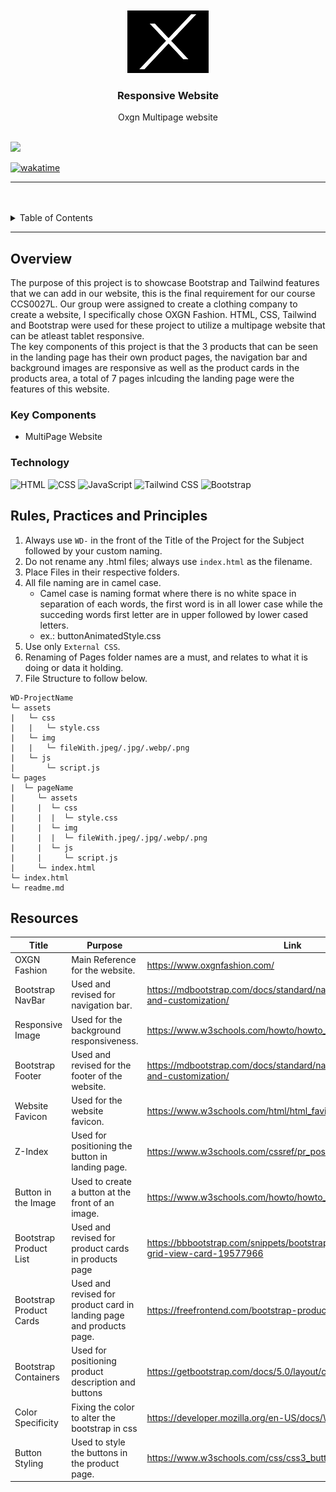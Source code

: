 <a name="readme-top">

<br/>

<br />
<div align="center">
  <a href="https://github.com/Aleksaucey/">
  <!-- TODO: If you want to add logo or banner you can add it here -->
    <img src="./assets/img/favicon.ico" alt="OXGN" width="130" height="100">
  </a>
<!-- TODO: Change Title to the name of the title of your Project -->
  <h3 align="center">Responsive Website</h3>
</div>
<!-- TODO: Make a short description -->
<div align="center">Oxgn Multipage website
</div>

<br />

<!-- TODO: Change the zyx-0314 into your github username  -->
<!-- TODO: Change the WD-Template-Project into the same name of your folder -->
![](https://visit-counter.vercel.app/counter.png?page=Aleksaucey/WD-FINALS-SALAZAR)

[![wakatime](https://wakatime.com/badge/user/1e7d773a-0b01-4a3f-be97-4135bd1d086c/project/e4972f4f-626c-4ff3-913c-5ee3edf136b6.svg)](https://wakatime.com/badge/user/1e7d773a-0b01-4a3f-be97-4135bd1d086c/project/e4972f4f-626c-4ff3-913c-5ee3edf136b6)

---

<br />
<br />

<!-- TODO: If you want to add more layers for your readme -->
<details>
  <summary>Table of Contents</summary>
  <ol>
    <li>
      <a href="#overview">Overview</a>
      <ol>
        <li>
          <a href="#key-components">Key Components</a>
        </li>
        <li>
          <a href="#technology">Technology</a>
        </li>
      </ol>
    </li>
    <li>
      <a href="#rule,-practices-and-principles">Rules, Practices and Principles</a>
    </li>
    <li>
      <a href="#resources">Resources</a>
    </li>
  </ol>
</details>

---

## Overview

<!-- TODO: To be changed -->
<!-- The following are just sample -->
The purpose of this project is to showcase Bootstrap and Tailwind features that we can add in our website, this is the final
requirement for our course CCS0027L.
Our group were assigned to create a clothing company to create a website, I specifically chose OXGN Fashion.
HTML, CSS, Tailwind and Bootstrap were used for these project to utilize a multipage website that can be atleast
tablet responsive.
<br>
The key components of this project is that the 3 products that can be seen in the landing page has their own product pages,
the navigation bar and background images are responsive as well as the product cards in the products area,
a total of 7 pages inlcuding the landing page were the features of this website.
<br>
### Key Components
<!-- TODO: List of Key Components -->
<!-- The following are just sample -->
- MultiPage Website

### Technology
<!-- TODO: List of Technology Used -->
![HTML](https://img.shields.io/badge/HTML-E34F26?style=for-the-badge&logo=html5&logoColor=white)
![CSS](https://img.shields.io/badge/CSS-1572B6?style=for-the-badge&logo=css3&logoColor=white)
![JavaScript](https://img.shields.io/badge/JavaScript-F7DF1E?style=for-the-badge&logo=javascript&logoColor=white)
![Tailwind CSS](https://img.shields.io/badge/Tailwind_CSS-38B2AC?style=for-the-badge&logo=tailwind-css&logoColor=white)
![Bootstrap](https://img.shields.io/badge/Bootstrap-7952B3?style=for-the-badge&logo=bootstrap&logoColor=white)

## Rules, Practices and Principles
1. Always use `WD-` in the front of the Title of the Project for the Subject followed by your custom naming.
2. Do not rename any .html files; always use `index.html` as the filename.
3. Place Files in their respective folders.
4. All file naming are in camel case.
   - Camel case is naming format where there is no white space in separation of each words, the first word is in all lower case while the succeding words first letter are in upper followed by lower cased letters.
   - ex.: buttonAnimatedStyle.css
5. Use only `External CSS`.
6. Renaming of Pages folder names are a must, and relates to what it is doing or data it holding.
7. File Structure to follow below.

```
WD-ProjectName
└─ assets
|   └─ css
|   |   └─ style.css
|   └─ img
|   |   └─ fileWith.jpeg/.jpg/.webp/.png
|   └─ js
|       └─ script.js
└─ pages
|  └─ pageName
|     └─ assets
|     |  └─ css
|     |  |  └─ style.css
|     |  └─ img
|     |  |  └─ fileWith.jpeg/.jpg/.webp/.png
|     |  └─ js
|     |     └─ script.js
|     └─ index.html
└─ index.html
└─ readme.md
```

## Resources

<!-- TODO: Add References -->
| Title | Purpose | Link |
|-|-|-|
| OXGN Fashion | Main Reference for the website. | https://www.oxgnfashion.com/ |
| Bootstrap NavBar | Used and revised for navigation bar. | https://mdbootstrap.com/docs/standard/navigation/navbar/examples-and-customization/ |
| Responsive Image | Used for the background responsiveness. | https://www.w3schools.com/howto/howto_css_image_responsive.asp |
| Bootstrap Footer | Used and revised for the footer of the website. | https://mdbootstrap.com/docs/standard/navigation/footer/examples-and-customization/ |
| Website Favicon | Used for the website favicon. | https://www.w3schools.com/html/html_favicon.asp |
| Z-Index | Used for positioning the button in landing page. | https://www.w3schools.com/cssref/pr_pos_z-index.php |
| Button in the Image | Used to create a button at the front of an image. | https://www.w3schools.com/howto/howto_css_button_on_image.asp |
| Bootstrap Product List | Used and revised for product cards in products page | https://bbbootstrap.com/snippets/bootstrap-ecommerce-product-grid-view-card-19577966 |
| Bootstrap Product Cards | Used and revised for product card in landing page and products page. | https://freefrontend.com/bootstrap-product-cards/ |
| Bootstrap Containers | Used for positioning product description and buttons | https://getbootstrap.com/docs/5.0/layout/containers/ |
| Color Specificity | Fixing the color to alter the bootstrap in css | https://developer.mozilla.org/en-US/docs/Web/CSS/Specificity |
| Button Styling | Used to style the buttons in the product page. | https://www.w3schools.com/css/css3_buttons.asp |